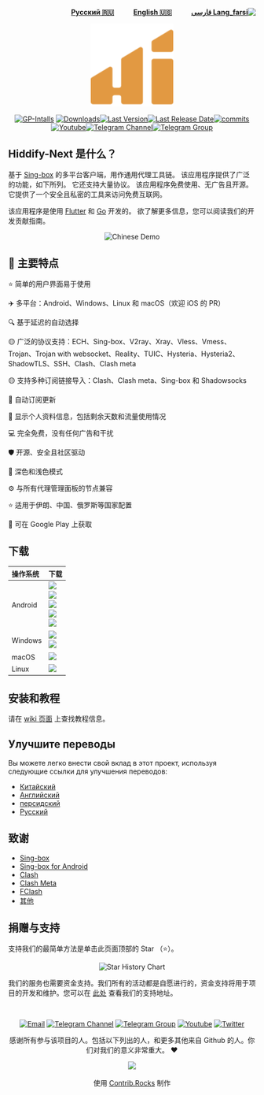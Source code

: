 <div dir=rtl>
    
[**![Lang_farsi](https://user-images.githubusercontent.com/125398461/234186932-52f1fa82-52c6-417f-8b37-08fe9250a55f.png) فارسی**](README_fa.md)&nbsp;&nbsp;&nbsp;&nbsp;&nbsp;&nbsp;&nbsp;&nbsp;&nbsp;&nbsp;[**Русский 🇷🇺**](README_ru.md)&nbsp;&nbsp;&nbsp;&nbsp;&nbsp;&nbsp;&nbsp;&nbsp;&nbsp;&nbsp;[**English 🇺🇸**](README.md)&nbsp;&nbsp;&nbsp;&nbsp;&nbsp;&nbsp;&nbsp;&nbsp;&nbsp;&nbsp;
</div>

<p align="center"><img src="assets/images/logo.svg" width="168"/></p>

<div align="center">
    
[![GP-Intalls](https://img.shields.io/endpoint?color=green&logo=google-play&logoColor=green&url=https%3A%2F%2Fplay.cuzi.workers.dev%2Fplay%3Fi%3Dapp.hiddify.com%26l%3DGoogle%2520Play%26m%3D%24shortinstalls&style=flat-square)](https://play.google.com/store/apps/details?id=app.hiddify.com) [![Downloads](https://img.shields.io/github/downloads/hiddify/hiddify-next/total?style=flat-square&logo=github)](https://github.com/hiddify/hiddify-next/releases/)[![Last Version](https://img.shields.io/github/release/hiddify/hiddify-next/all.svg?style=flat-square)](https://github.com/hiddify/hiddify-next/)[![Last Release Date](https://img.shields.io/github/release-date/hiddify/hiddify-next.svg?style=flat-square)](https://github.com/hiddify/hiddify-next/)[![commits](https://img.shields.io/github/commit-activity/m/hiddify/hiddify-next?style=flat-square)](https://github.com/hiddify/hiddify-next/)
[![Youtube](https://img.shields.io/youtube/channel/views/UCxrmeMvVryNfB4XL35lXQNg?label=Youtube&style=flat-square&logo=youtube)](https://www.youtube.com/@hiddify)[![Telegram Channel](https://img.shields.io/endpoint?label=Channel&style=flat-square&url=https%3A%2F%2Ftg.sumanjay.workers.dev%2Fhiddify&color=blue)](https://telegram.dog/hiddify)[![Telegram Group](https://img.shields.io/endpoint?color=neon&label=Support%20Group&style=flat-square&url=https%3A%2F%2Ftg.sumanjay.workers.dev%2Fhiddify_board)](https://telegram.dog/hiddify_board/5)

</div>


## Hiddify-Next 是什么？
基于 [Sing-box](https://github.com/SagerNet/sing-box) 的多平台客户端，用作通用代理工具链。 该应用程序提供了广泛的功能，如下所列。 它还支持大量协议。 该应用程序免费使用、无广告且开源。 它提供了一个安全且私密的工具来访问免费互联网。

该应用程序是使用 [Flutter](https://flutter.dev/) 和 [Go](https://go.dev/) 开发的。 欲了解更多信息，您可以阅读我们的开发贡献指南。


<div align=center>
<img width=90% alt="Chinese Demo" src="https://github.com/hiddify/hiddify-next/assets/125398461/531d6db2-ae7a-4234-addd-1a32b76050b8">

</div>

## 🚀 主要特点
⭐ 简单的用户界面易于使用

✈️ 多平台：Android、Windows、Linux 和 macOS（欢迎 iOS 的 PR）

🔍 基于延迟的自动选择

🟡 广泛的协议支持：ECH、Sing-box、V2ray、Xray、Vless、Vmess、Trojan、Trojan with websocket、Reality、TUIC、Hysteria、Hysteria2、ShadowTLS、SSH、Clash、Clash meta

🟡 支持多种订阅链接导入：Clash、Clash meta、Sing-box 和 Shadowsocks

🔄 自动订阅更新

🔎 显示个人资料信息，包括剩余天数和流量使用情况

💻 完全免费，没有任何广告和干扰

🛡 开源、安全且社区驱动

🌙 深色和浅色模式

⚙ 与所有代理管理面板的节点兼容

⭐ 适用于伊朗、中国、俄罗斯等国家配置

📱 可在 Google Play 上获取

## 下载

<div align=left>
<table>
    <thead align=left>
        <tr>
            <th>操作系统</th>
            <th>下载</th>
        </tr>
    </thead>
    <tbody align=left>
        <tr>
        <td>Android</td><td>
            <a href="https://play.google.com/store/apps/details?id=app.hiddify.com"><img width=150px src="https://github.com/hiddify/hiddify-next/blob/main/docs/google-play-badge.png"></a><br>
            <a href="https://github.com/hiddify/hiddify-next/releases/latest/download/hiddify-android-universal.apk"><img src="https://img.shields.io/badge/APK-Universal-044d29.svg?logo=github"></a><br>
            <a href="https://github.com/hiddify/hiddify-next/releases/latest/download/hiddify-android-arm64.apk"><img src="https://img.shields.io/badge/APK-ArmV8-168039.svg?logo=github"></a><br>
            <a href="https://github.com/hiddify/hiddify-next/releases/latest/download/hiddify-android-arm7.apk"><img src="https://img.shields.io/badge/APK-ArmV7-45bf55.svg?logo=github"></a><br>
            <a href="https://github.com/hiddify/hiddify-next/releases/latest/download/hiddify-android-x86_64.apk"><img src="https://img.shields.io/badge/APK-x86_64-96ed89.svg?logo=github"></a>
        </td>
        </tr>
        <tr>
            <td>Windows</td>
            <td><a href="https://github.com/hiddify/hiddify-next/releases/latest/download/hiddify-windows-x64-setup.zip"><img src="https://img.shields.io/badge/Setup-x64-0078d7.svg?logo=github"></a><br>
            <a href="https://github.com/hiddify/hiddify-next/releases/latest/download/hiddify-windows-x64-portable.zip"><img src="https://img.shields.io/badge/Portable-x64-2d7d9a.svg?logo=github"></a>
        </td>
        </tr>
        <tr>
            <td>macOS</td>
            <td><a href="https://github.com/hiddify/hiddify-next/releases/latest/download/hiddify-macos-universal.zip"><img src="https://img.shields.io/badge/DMG-Universal-ea005e.svg?logo=github"></a></td>
        </tr>
        <tr>
            <td>Linux</td>
            <td><a href="https://github.com/hiddify/hiddify-next/releases/latest/download/hiddify-linux-x64.zip"><img src="https://img.shields.io/badge/AppImage-amd64-f84e29.svg?logo=github"> </a></td>
        </tr>
    </tbody>
</table>

</div>

## 安装和教程
请在 [wiki 页面](https://github.com/hiddify/hiddify-next/wiki) 上查找教程信息。

## Улучшите переводы
Вы можете легко внести свой вклад в этот проект, используя следующие ссылки для улучшения переводов:
- [Китайский](https://inlang.com/editor/github.com/hiddify/hiddify-next?lang=en&lang=zh)
- [Английский](https://inlang.com/editor/github.com/hiddify/hiddify-next?lang=en)
- [персидский](https://inlang.com/editor/github.com/hiddify/hiddify-next?lang=en&lang=fa)
- [Русский](https://inlang.com/editor/github.com/hiddify/hiddify-next?lang=en&lang=ru)

## 致谢
- [Sing-box](https://github.com/SagerNet/sing-box)
- [Sing-box for Android](https://github.com/SagerNet/sing-box-for-android)
- [Clash](https://github.com/Dreamacro/clash)
- [Clash Meta](https://github.com/MetaCubeX/Clash.Meta)
- [FClash](https://github.com/Fclash/Fclash)
- [其他](./pubspec.yaml)
## 捐赠与支持

支持我们的最简单方法是单击此页面顶部的 Star （⭐）。

<div align=center>
    
<img alt="Star History Chart" width=50% src="https://api.star-history.com/svg?repos=Hiddify/hiddify-next&type=Date)](https://star-history.com/#Hiddify/hiddify-next&Date" />

</div>

我们的服务也需要资金支持。我们所有的活动都是自愿进行的，资金支持将用于项目的开发和维护。您可以在 [此处](https://github.com/hiddify/hiddify-manager/wiki/support) 查看我们的支持地址。

<div align=center>

<br>

[![Email](https://img.shields.io/badge/Email-contribute@hiddify.com-005FF9?style=flat-square&logo=mail.ru)](mailto:contribute@hiddify.com)
[![Telegram Channel](https://img.shields.io/endpoint?label=Channel&style=flat-square&url=https%3A%2F%2Ftg.sumanjay.workers.dev%2Fhiddify&color=blue)](https://telegram.dog/hiddify)
[![Telegram Group](https://img.shields.io/endpoint?color=neon&label=Support%20Group&style=flat-square&url=https%3A%2F%2Ftg.sumanjay.workers.dev%2Fhiddify_board)](https://telegram.dog/hiddify_board)
[![Youtube](https://img.shields.io/youtube/channel/views/UCxrmeMvVryNfB4XL35lXQNg?label=Youtube&style=flat-square&logo=youtube)](https://www.youtube.com/@hiddify)
[![Twitter](https://img.shields.io/twitter/follow/hiddify_com?color=%231DA1F2&logo=twitter&logoColor=1DA1F2&style=flat-square)](https://twitter.com/intent/follow?screen_name=hiddify_com)

</div>

<p align=center>
 感谢所有参与该项目的人。包括以下列出的人，和更多其他来自 Github 的人。你们对我们的意义非常重大。 ♥ </p>
 </p>
 
<p align=center> 
<a href="https://github.com/hiddify/hiddify-next/graphs/contributors">
  <img src="https://contrib.rocks/image?repo=hiddify/hiddify-next" />
</a>
</p>
<p align=center>
 使用 <a rel="" target="_blank" href="https://contrib.rocks">Contrib.Rocks</a> 制作
</p>


